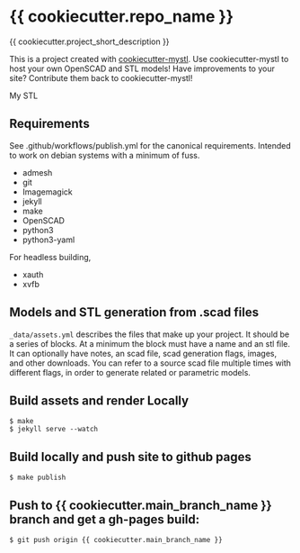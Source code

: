 # {{ cookiecutter.repo_name }}

{{ cookiecutter.project_short_description }}

This is a project created with [cookiecutter-mystl](https://github.com/jepler/cookiecutter-mystl).
Use cookiecutter-mystl to host your own OpenSCAD and STL models!
Have improvements to your site?  Contribute them back to cookiecutter-mystl!

My STL

## Requirements

See .github/workflows/publish.yml for the canonical requirements.
Intended to work on debian systems with a minimum of fuss.

 * admesh
 * git
 * Imagemagick
 * jekyll
 * make
 * OpenSCAD
 * python3
 * python3-yaml

For headless building,
 * xauth
 * xvfb

## Models and STL generation from .scad files

`_data/assets.yml` describes the files that make up your project.
It should be a series of blocks.
At a minimum the block must have a name and an stl file.
It can optionally have notes, an scad file, scad generation flags, images, and other downloads.
You can refer to a source scad file multiple times with different flags,
in order to generate related or parametric models.

## Build assets and render Locally

    $ make
    $ jekyll serve --watch

## Build locally and push site to github pages

    $ make publish

## Push to {{ cookiecutter.main_branch_name }} branch and get a gh-pages build:

    $ git push origin {{ cookiecutter.main_branch_name }}

